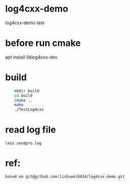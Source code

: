 # log4cxx-demo  
log4cxx-demo test  
# before run cmake
apt install liblog4cxx-dev

# build
```sh
	mkdir build
	cd build
	cmake ..
	make
	./TestLog4cxx
```

# read log file
	less sendpro.log 

# ref:
	based on git@github.com:lishuwei0424/log4cxx-demo.git
